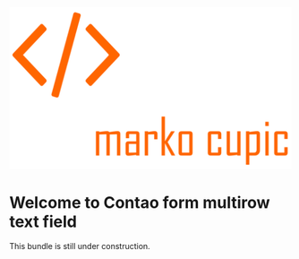 ![Alt text](src/Resources/public/logo.png?raw=true "logo")


# Welcome to Contao form multirow text field
This bundle is still under construction.
